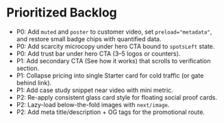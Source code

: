 # Prioritized Backlog

- P0: Add `muted` and `poster` to customer video, set `preload="metadata"`, and restore small badge chips with quantified data.
- P0: Add scarcity microcopy under hero CTA bound to `spotsLeft` state.
- P0: Add trust bar under hero CTA (3–5 logos or counters).
- P1: Add secondary CTA (See how it works) that scrolls to verification section.
- P1: Collapse pricing into single Starter card for cold traffic (or gate behind link).
- P1: Add case study snippet near video with mini metric.
- P2: Re-apply consistent glass card style for floating social proof cards.
- P2: Lazy-load below-the-fold images with `next/image`.
- P2: Add meta title/description + OG tags for the promotional route.
